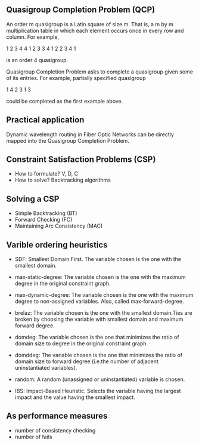 Quasigroup Completion Problem (QCP)
---

An order m quasigroup is a Latin square of size m. That is, a m by m
multiplication table in which each element occurs once in every row
and column. For example,

1        2       3       4
4        1       2       3
3        4       1       2
2        3       4       1

is an order 4 quasigroup.


Quasigroup Completion Problem asks to complete a quasigroup given some
of its entries. For example, partially specified quasigroup

1                        4
                 2
3               1
         3

could be completed as the first example above.


Practical application
---

Dynamic wavelength routing in Fiber Optic Networks can be directly
mapped into the Quasigroup Completion Problem.


Constraint Satisfaction Problems (CSP)
---

- How to formulate? V, D, C
- How to solve? Backtracking algorithms


Solving a CSP
---

- Simple Backtracking (BT)
- Forward Checking (FC)
- Maintaining Arc Consistency (MAC)


Varible ordering heuristics
---

- SDF: Smallest Domain First. The variable chosen is the one with the
  smallest domain.

- max-static-degree: The variable chosen is the one with the maximum
  degree in the original constraint graph.

- max-dynamic-degree: The variable chosen is the one with the maximum
  degree to non-assigned variables. Also, called max-forward-degree.

- brelaz: The variable chosen is the one with the smallest domain.Ties
  are broken by choosing the variable with smallest domain and maximum
  forward degree.

- domdeg: The variable chosen is the one that minimizes the ratio of
  domain size to degree in the original constraint graph.

- domddeg: The variable chosen is the one that minimizes the ratio of
  domain size to forward degree (i.e.the number of adjacent
  uninstantiated variables).

- random: A random (unassigned or uninstantiated) variable is chosen.

- IBS: Impact-Based Heuristic. Selects the variable having the largest
  impact and the value having the smallest impact.


As performance measures
---

- number of consistency checking
- number of fails
